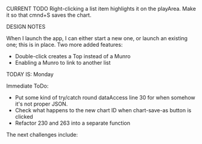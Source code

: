CURRENT TODO
Right-clicking a list item highlights it on the playArea.
Make it so that cmnd+S saves the chart.

DESIGN NOTES

When I launch the app, I can either start a new one, or launch an existing one; this is in place.
Two more added features:
- Double-click creates a Top instead of a Munro
- Enabling a Munro to link to another list

TODAY IS: Monday

Immediate ToDo:
- Put some kind of try/catch round dataAccess line 30 for when somehow it's not proper JSON.
- Check what happens to the new chart ID when chart-save-as button is clicked
- Refactor 230 and 263 into a separate function

The next challenges include:
